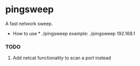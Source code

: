 # pingsweep
A fast network sweep.


* How to use *
./pingsweep <Class C IP>
 example:
   ./pingsweep 192.168.1
  
### TODO ###
1. Add netcat functionality to scan a port instead
